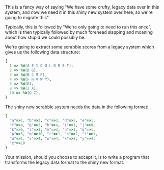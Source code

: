 This is a fancy way of saying "We have some crufty, legacy data over in this
system, and now we need it in this shiny new system over here, so we're going
to migrate this".

Typically, this is followed by "We're only going to need to run this once",
which is then typically followed by much forehead slapping and moaning about
how stupid we could possibly be.

We're going to extract some scrabble scores from a legacy system which gives
us the following data structure:

```ruby
{
  1 => %W(A E I O U L N R S T),
  2 => %W(D G),
  3 => %W(B C M P),
  4 => %W(F H V W Y),
  5 => %W(K),
  8 => %W(J X),
  10 => %W(Q Z),
}
```

The shiny new scrabble system needs the data in the following format:

```ruby
{
  "a"=>1, "b"=>3, "c"=>3, "d"=>2, "e"=>1,
  "f"=>4, "g"=>2, "h"=>4, "i"=>1, "j"=>8,
  "k"=>5, "l"=>1, "m"=>3, "n"=>1, "o"=>1,
  "p"=>3, "q"=>10, "r"=>1, "s"=>1, "t"=>1,
  "u"=>1, "v"=>4, "w"=>4, "x"=>8, "y"=>4,
  "z"=>10
}
```

Your mission, should you choose to accept it, is to write a program that
transforms the legacy data format to the shiny new format.
